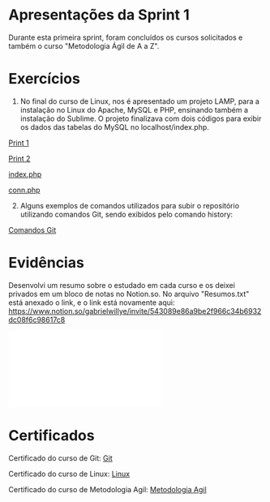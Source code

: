 
# Apresentações da Sprint 1

Durante esta primeira sprint, foram concluídos os cursos solicitados e também o curso "Metodologia Ágil de A a Z".

# Exercícios

1. No final do curso de Linux, nos é apresentado um projeto LAMP, para a instalação no Linux do Apache, MySQL e PHP, ensinando também a instalação do Sublime. O projeto finalizava com dois códigos para exibir os dados das tabelas do MySQL no localhost/index.php.
   
[Print 1](exercicios/linux1.png)

[Print 2](exercicios/linux2.png)

[index.php](exercicios/index.php)

[conn.php](exercicios/conn.php)

2. Alguns exemplos de comandos utilizados para subir o repositório utilizando comandos Git, sendo exibidos pelo comando history:
   

[Comandos Git](exercicios/Git.png)


# Evidências

Desenvolvi um resumo sobre o estudado em cada curso e os deixei privados em um bloco de notas no Notion.so. No arquivo "Resumos.txt" está anexado o link, e o link está novamente aqui: https://www.notion.so/gabrielwillye/invite/543089e86a9be2f966c34b6932dc08f6c98617c8

![Resumos](evidencias/Resumos.txt)

# Certificados

Certificado do curso de Git:
[Git](certificados/Git.jng)

Certificado do curso de Linux:
[Linux](certificados/Linux.jng)

Certificado do curso de Metodologia Agil:
[Metodologia Agil](certificados/MetodologiaAgil.jng)

